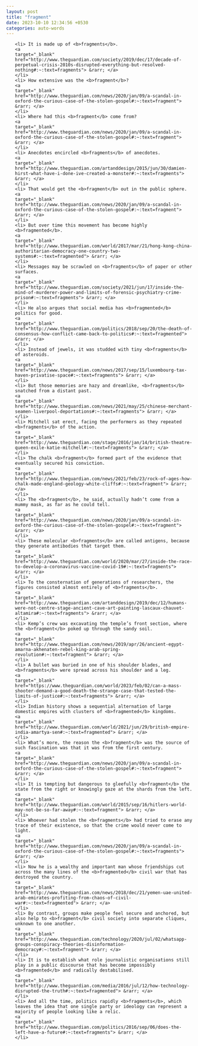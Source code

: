 ```yaml
---
layout: post
title: "fragment"
date: 2023-10-10 12:34:56 +0530
categories: auto-words
---
```

<ol>

    <li> It is made up of <b>fragments</b>.
    <a 
    target="_blank" 
    href="http://www.theguardian.com/society/2019/dec/17/decade-of-perpetual-crisis-2010s-disrupted-everything-but-resolved-nothing#:~:text=fragments"> &rarr; </a>
    </li>
    <li> How extensive was the <b>fragment</b>?
    <a 
    target="_blank" 
    href="http://www.theguardian.com/news/2020/jan/09/a-scandal-in-oxford-the-curious-case-of-the-stolen-gospel#:~:text=fragment"> &rarr; </a>
    </li>
    <li> Where had this <b>fragment</b> come from?
    <a 
    target="_blank" 
    href="http://www.theguardian.com/news/2020/jan/09/a-scandal-in-oxford-the-curious-case-of-the-stolen-gospel#:~:text=fragment"> &rarr; </a>
    </li>
    <li> Anecdotes encircled <b>fragments</b> of anecdotes.
    <a 
    target="_blank" 
    href="http://www.theguardian.com/artanddesign/2015/jun/30/damien-hirst-what-have-i-done-ive-created-a-monster#:~:text=fragments"> &rarr; </a>
    </li>
    <li> That would get the <b>fragment</b> out in the public sphere.
    <a 
    target="_blank" 
    href="http://www.theguardian.com/news/2020/jan/09/a-scandal-in-oxford-the-curious-case-of-the-stolen-gospel#:~:text=fragment"> &rarr; </a>
    </li>
    <li> But over time this movement has become highly <b>fragmented</b>.
    <a 
    target="_blank" 
    href="http://www.theguardian.com/world/2017/mar/21/hong-kong-china-authoritarian-democracy-one-country-two-systems#:~:text=fragmented"> &rarr; </a>
    </li>
    <li> Messages may be scrawled on <b>fragments</b> of paper or other surfaces.
    <a 
    target="_blank" 
    href="http://www.theguardian.com/society/2021/jun/17/inside-the-mind-of-murderer-power-and-limits-of-forensic-psychiatry-crime-prison#:~:text=fragments"> &rarr; </a>
    </li>
    <li> He also argues that social media has <b>fragmented</b> politics for good.
    <a 
    target="_blank" 
    href="http://www.theguardian.com/politics/2018/sep/20/the-death-of-consensus-how-conflict-came-back-to-politics#:~:text=fragmented"> &rarr; </a>
    </li>
    <li> Instead of jewels, it was studded with tiny <b>fragments</b> of asteroids.
    <a 
    target="_blank" 
    href="http://www.theguardian.com/news/2017/sep/15/luxembourg-tax-haven-privatise-space#:~:text=fragments"> &rarr; </a>
    </li>
    <li> But those memories are hazy and dreamlike, <b>fragments</b> snatched from a distant past.
    <a 
    target="_blank" 
    href="http://www.theguardian.com/news/2021/may/25/chinese-merchant-seamen-liverpool-deportations#:~:text=fragments"> &rarr; </a>
    </li>
    <li> Mitchell sat erect, facing the performers as they repeated <b>fragments</b> of the action.
    <a 
    target="_blank" 
    href="http://www.theguardian.com/stage/2016/jan/14/british-theatre-queen-exile-katie-mitchell#:~:text=fragments"> &rarr; </a>
    </li>
    <li> The chalk <b>fragment</b> formed part of the evidence that eventually secured his conviction.
    <a 
    target="_blank" 
    href="http://www.theguardian.com/news/2021/feb/23/rock-of-ages-how-chalk-made-england-geology-white-cliffs#:~:text=fragment"> &rarr; </a>
    </li>
    <li> The <b>fragment</b>, he said, actually hadn’t come from a mummy mask, as far as he could tell.
    <a 
    target="_blank" 
    href="http://www.theguardian.com/news/2020/jan/09/a-scandal-in-oxford-the-curious-case-of-the-stolen-gospel#:~:text=fragment"> &rarr; </a>
    </li>
    <li> These molecular <b>fragments</b> are called antigens, because they generate antibodies that target them.
    <a 
    target="_blank" 
    href="http://www.theguardian.com/world/2020/mar/27/inside-the-race-to-develop-a-coronavirus-vaccine-covid-19#:~:text=fragments"> &rarr; </a>
    </li>
    <li> To the consternation of generations of researchers, the figures consisted almost entirely of <b>fragments</b>.
    <a 
    target="_blank" 
    href="http://www.theguardian.com/artanddesign/2019/dec/12/humans-were-not-centre-stage-ancient-cave-art-painting-lascaux-chauvet-altamira#:~:text=fragments"> &rarr; </a>
    </li>
    <li> Kemp’s crew was excavating the temple’s front section, where the <b>fragment</b> poked up through the sandy soil.
    <a 
    target="_blank" 
    href="http://www.theguardian.com/news/2019/apr/26/ancient-egypt-amarna-akhenaten-rebel-king-arab-spring-revolution#:~:text=fragment"> &rarr; </a>
    </li>
    <li> A bullet was buried in one of his shoulder blades, and <b>fragments</b> were spread across his shoulder and a leg.
    <a 
    target="_blank" 
    href="https://www.theguardian.com/world/2023/feb/02/can-a-mass-shooter-demand-a-good-death-the-strange-case-that-tested-the-limits-of-justice#:~:text=fragments"> &rarr; </a>
    </li>
    <li> Indian history shows a sequential alternation of large domestic empires with clusters of <b>fragmented</b> kingdoms.
    <a 
    target="_blank" 
    href="http://www.theguardian.com/world/2021/jun/29/british-empire-india-amartya-sen#:~:text=fragmented"> &rarr; </a>
    </li>
    <li> What’s more, the reason the <b>fragment</b> was the source of such fascination was that it was from the first century.
    <a 
    target="_blank" 
    href="http://www.theguardian.com/news/2020/jan/09/a-scandal-in-oxford-the-curious-case-of-the-stolen-gospel#:~:text=fragment"> &rarr; </a>
    </li>
    <li> It is tempting but dangerous to gleefully <b>fragment</b> the state from the right or knowingly gaze at the shards from the left.
    <a 
    target="_blank" 
    href="http://www.theguardian.com/world/2015/sep/16/hitlers-world-may-not-be-so-far-away#:~:text=fragment"> &rarr; </a>
    </li>
    <li> Whoever had stolen the <b>fragments</b> had tried to erase any trace of their existence, so that the crime would never come to light.
    <a 
    target="_blank" 
    href="http://www.theguardian.com/news/2020/jan/09/a-scandal-in-oxford-the-curious-case-of-the-stolen-gospel#:~:text=fragments"> &rarr; </a>
    </li>
    <li> Now he is a wealthy and important man whose friendships cut across the many lines of the <b>fragmented</b> civil war that has destroyed the country.
    <a 
    target="_blank" 
    href="http://www.theguardian.com/news/2018/dec/21/yemen-uae-united-arab-emirates-profiting-from-chaos-of-civil-war#:~:text=fragmented"> &rarr; </a>
    </li>
    <li> By contrast, groups make people feel secure and anchored, but also help to <b>fragment</b> civil society into separate cliques, unknown to one another.
    <a 
    target="_blank" 
    href="http://www.theguardian.com/technology/2020/jul/02/whatsapp-groups-conspiracy-theories-disinformation-democracy#:~:text=fragment"> &rarr; </a>
    </li>
    <li> It is to establish what role journalistic organisations still play in a public discourse that has become impossibly <b>fragmented</b> and radically destabilised.
    <a 
    target="_blank" 
    href="http://www.theguardian.com/media/2016/jul/12/how-technology-disrupted-the-truth#:~:text=fragmented"> &rarr; </a>
    </li>
    <li> And all the time, politics rapidly <b>fragments</b>, which leaves the idea that one single party or ideology can represent a majority of people looking like a relic.
    <a 
    target="_blank" 
    href="http://www.theguardian.com/politics/2016/sep/06/does-the-left-have-a-future#:~:text=fragments"> &rarr; </a>
    </li>